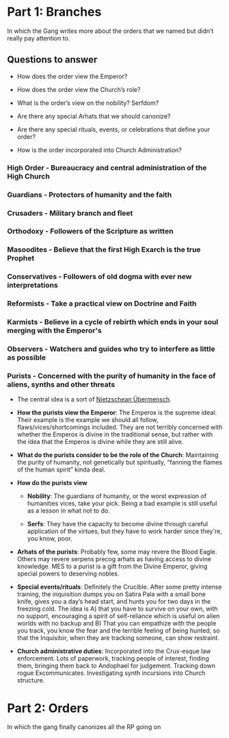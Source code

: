 # Part 1: Branches

In which the Gang writes more about the orders that we named but didn’t really pay attention to.

## Questions to answer

- How does the order view the Emperor?

- How does the order view the Church’s role?

- What is the order’s view on the nobility? Serfdom?

- Are there any special Arhats that we should canonize?

- Are there any special rituals, events, or celebrations that define your order?

- How is the order incorporated into Church Administration?

### High Order - Bureaucracy and central administration of the High Church

### Guardians - Protectors of humanity and the faith

### Crusaders - Military branch and fleet

### Orthodoxy - Followers of the Scripture as written

### Masoodites - Believe that the first High Exarch is the true Prophet

### Conservatives - Followers of old dogma with ever new interpretations

### Reformists - Take a practical view on Doctrine and Faith

### Karmists - Believe in a cycle of rebirth which ends in your soul merging with the Emperor's

### Observers - Watchers and guides who try to interfere as little as possible

### Purists - Concerned with the purity of humanity in the face of aliens, synths and other threats

- The central idea is a sort of [Nietzschean Übermensch](https://en.wikipedia.org/wiki/%C3%9Cbermensch).

- **How the purists view the Emperor**:  The Emperox is the supreme ideal. Their example is the example we should all follow, flaws/vices/shortcomings included. They are not terribly concerned with whether the Emperox is divine in the traditional sense, but rather with the idea that the Emperox is divine while they are still alive.

- **What do the purists consider to be the role of the Church**: Maintaining the purity of humanity, not genetically but spiritually, “fanning the flames of the human spirit” kinda deal.

- **How do the purists view**

    - **Nobility**: The guardians of humanity, or the worst expression of humanities vices, take your pick. Being a bad example is still useful as a lesson in what not to do.

    - **Serfs**: They have the capacity to become divine through careful application of the virtues, but they have to work harder since they're, you know, poor.

- **Arhats of the purists**: Probably few, some may revere the Blood Eagle. Others may revere serpens precog arhats as having access to divine knowledge. MES to a purist is a gift from the Divine Emperor, giving special powers to deserving nobles.

- **Special events/rituals**: Definitely the Crucible. After some pretty intense training, the inquisition dumps you on Satira Pala with a small bone knife, gives you a day’s head start, and hunts you for two days in the freezing cold. The idea is A) that you have to survive on your own, with no support, encouraging a spirit of self-reliance which is useful on alien worlds with no backup and B) That you can empathize with the people you track, you know the fear and the terrible feeling of being hunted, so that the Inquisitor, when they are tracking someone, can show restraint.

- **Church administrative duties**: Incorporated into the Crux-esque law enforcement. Lots of paperwork, tracking people of interest, finding them, bringing them back to Andophael for judgement. Tracking down rogue Excommunicates. Investigating synth incursions into Church structure.

# Part 2: Orders

In which the gang finally canonizes all the RP going on

